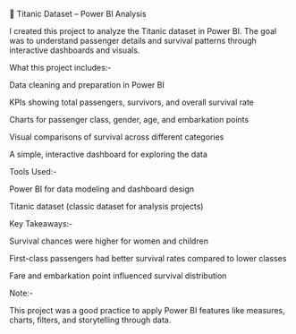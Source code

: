 🚢 Titanic Dataset – Power BI Analysis

I created this project to analyze the Titanic dataset in Power BI. The goal was to understand passenger details and survival patterns through interactive dashboards and visuals.

What this project includes:-

Data cleaning and preparation in Power BI

KPIs showing total passengers, survivors, and overall survival rate

Charts for passenger class, gender, age, and embarkation points

Visual comparisons of survival across different categories

A simple, interactive dashboard for exploring the data

Tools Used:-

Power BI for data modeling and dashboard design

Titanic dataset (classic dataset for analysis projects)

Key Takeaways:-

Survival chances were higher for women and children

First-class passengers had better survival rates compared to lower classes

Fare and embarkation point influenced survival distribution


Note:-

This project was a good practice to apply Power BI features like measures, charts, filters, and storytelling through data.
